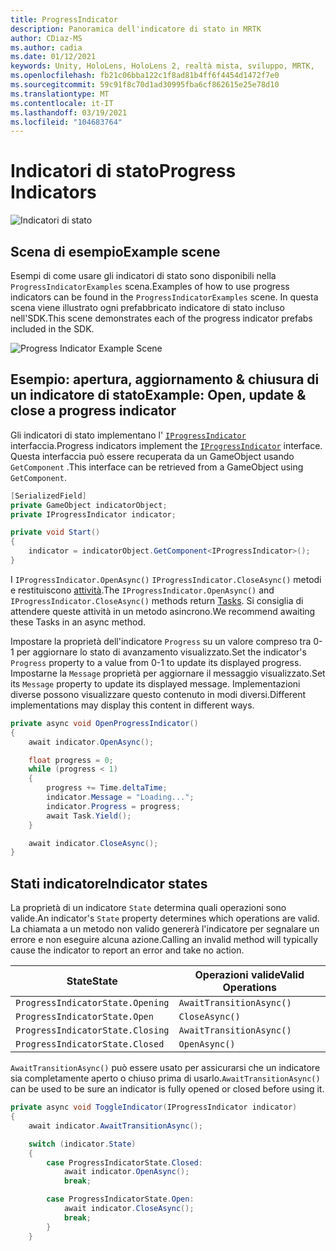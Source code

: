 ```yaml
---
title: ProgressIndicator
description: Panoramica dell'indicatore di stato in MRTK
author: CDiaz-MS
ms.author: cadia
ms.date: 01/12/2021
keywords: Unity, HoloLens, HoloLens 2, realtà mista, sviluppo, MRTK,
ms.openlocfilehash: fb21c06bba122c1f8ad81b4ff6f4454d1472f7e0
ms.sourcegitcommit: 59c91f8c70d1ad30995fba6cf862615e25e78d10
ms.translationtype: MT
ms.contentlocale: it-IT
ms.lasthandoff: 03/19/2021
ms.locfileid: "104683764"
---
```

# <a name="progress-indicators"></a><span data-ttu-id="333dc-104">Indicatori di stato</span><span class="sxs-lookup"><span data-stu-id="333dc-104">Progress Indicators</span></span>

![Indicatori di stato](../images/progress-indicator/MRTK_ProgressIndicator_Main.png)

## <a name="example-scene"></a><span data-ttu-id="333dc-106">Scena di esempio</span><span class="sxs-lookup"><span data-stu-id="333dc-106">Example scene</span></span>

<span data-ttu-id="333dc-107">Esempi di come usare gli indicatori di stato sono disponibili nella `ProgressIndicatorExamples` scena.</span><span class="sxs-lookup"><span data-stu-id="333dc-107">Examples of how to use progress indicators can be found in the `ProgressIndicatorExamples` scene.</span></span> <span data-ttu-id="333dc-108">In questa scena viene illustrato ogni prefabbricato indicatore di stato incluso nell'SDK.</span><span class="sxs-lookup"><span data-stu-id="333dc-108">This scene demonstrates each of the progress indicator prefabs included in the SDK.</span></span>

<img src="../images/progress-indicator/MRTK_ProgressIndicator_Examples.png" alt="Progress Indicator Example Scene">

## <a name="example-open-update--close-a-progress-indicator"></a><span data-ttu-id="333dc-109">Esempio: apertura, aggiornamento & chiusura di un indicatore di stato</span><span class="sxs-lookup"><span data-stu-id="333dc-109">Example: Open, update & close a progress indicator</span></span>

<span data-ttu-id="333dc-110">Gli indicatori di stato implementano l' [`IProgressIndicator`](xref:Microsoft.MixedReality.Toolkit.UI.IProgressIndicator) interfaccia.</span><span class="sxs-lookup"><span data-stu-id="333dc-110">Progress indicators implement the [`IProgressIndicator`](xref:Microsoft.MixedReality.Toolkit.UI.IProgressIndicator) interface.</span></span> <span data-ttu-id="333dc-111">Questa interfaccia può essere recuperata da un GameObject usando `GetComponent` .</span><span class="sxs-lookup"><span data-stu-id="333dc-111">This interface can be retrieved from a GameObject using `GetComponent`.</span></span>

```c#
[SerializedField]
private GameObject indicatorObject;
private IProgressIndicator indicator;

private void Start()
{
    indicator = indicatorObject.GetComponent<IProgressIndicator>();
}
```

<span data-ttu-id="333dc-112">I `IProgressIndicator.OpenAsync()` `IProgressIndicator.CloseAsync()` metodi e restituiscono [attività](xref:System.Threading.Tasks.Task).</span><span class="sxs-lookup"><span data-stu-id="333dc-112">The `IProgressIndicator.OpenAsync()` and `IProgressIndicator.CloseAsync()` methods return [Tasks](xref:System.Threading.Tasks.Task).</span></span> <span data-ttu-id="333dc-113">Si consiglia di attendere queste attività in un metodo asincrono.</span><span class="sxs-lookup"><span data-stu-id="333dc-113">We recommend awaiting these Tasks in an async method.</span></span>

<span data-ttu-id="333dc-114">Impostare la proprietà dell'indicatore `Progress` su un valore compreso tra 0-1 per aggiornare lo stato di avanzamento visualizzato.</span><span class="sxs-lookup"><span data-stu-id="333dc-114">Set the indicator's `Progress` property to a value from 0-1 to update its displayed progress.</span></span> <span data-ttu-id="333dc-115">Impostarne la `Message` proprietà per aggiornare il messaggio visualizzato.</span><span class="sxs-lookup"><span data-stu-id="333dc-115">Set its `Message` property to update its displayed message.</span></span> <span data-ttu-id="333dc-116">Implementazioni diverse possono visualizzare questo contenuto in modi diversi.</span><span class="sxs-lookup"><span data-stu-id="333dc-116">Different implementations may display this content in different ways.</span></span>

```c#
private async void OpenProgressIndicator()
{
    await indicator.OpenAsync();

    float progress = 0;
    while (progress < 1)
    {
        progress += Time.deltaTime;
        indicator.Message = "Loading...";
        indicator.Progress = progress;
        await Task.Yield();
    }

    await indicator.CloseAsync();
}
```

## <a name="indicator-states"></a><span data-ttu-id="333dc-117">Stati indicatore</span><span class="sxs-lookup"><span data-stu-id="333dc-117">Indicator states</span></span>

<span data-ttu-id="333dc-118">La proprietà di un indicatore `State` determina quali operazioni sono valide.</span><span class="sxs-lookup"><span data-stu-id="333dc-118">An indicator's `State` property determines which operations are valid.</span></span> <span data-ttu-id="333dc-119">La chiamata a un metodo non valido genererà l'indicatore per segnalare un errore e non eseguire alcuna azione.</span><span class="sxs-lookup"><span data-stu-id="333dc-119">Calling an invalid method will typically cause the indicator to report an error and take no action.</span></span>

<span data-ttu-id="333dc-120">State</span><span class="sxs-lookup"><span data-stu-id="333dc-120">State</span></span> | <span data-ttu-id="333dc-121">Operazioni valide</span><span class="sxs-lookup"><span data-stu-id="333dc-121">Valid Operations</span></span>
--- | ---
`ProgressIndicatorState.Opening` | `AwaitTransitionAsync()`
`ProgressIndicatorState.Open` | `CloseAsync()`
`ProgressIndicatorState.Closing` | `AwaitTransitionAsync()`
`ProgressIndicatorState.Closed` | `OpenAsync()`

<span data-ttu-id="333dc-122">`AwaitTransitionAsync()` può essere usato per assicurarsi che un indicatore sia completamente aperto o chiuso prima di usarlo.</span><span class="sxs-lookup"><span data-stu-id="333dc-122">`AwaitTransitionAsync()` can be used to be sure an indicator is fully opened or closed before using it.</span></span>

```c#
private async void ToggleIndicator(IProgressIndicator indicator)
{
    await indicator.AwaitTransitionAsync();

    switch (indicator.State)
    {
        case ProgressIndicatorState.Closed:
            await indicator.OpenAsync();
            break;

        case ProgressIndicatorState.Open:
            await indicator.CloseAsync();
            break;
        }
    }
```

